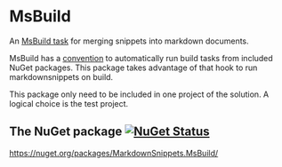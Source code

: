 <!--
This file was generated by [MarkdownSnippets](https://github.com/SimonCropp/MarkdownSnippets).
Source File: /docs/msbuild.source.md
To change this file edit the source file and then run MarkdownSnippets.
-->
# MsBuild

An [MsBuild task](https://docs.microsoft.com/en-us/visualstudio/msbuild/msbuild-task) for merging snippets into markdown documents.

MsBuild has a [convention](https://docs.microsoft.com/en-us/nuget/create-packages/creating-a-package#from-a-convention-based-working-directory) to automatically run build tasks from included NuGet packages. This package takes advantage of that hook to run markdownsnippets on build.

This package only need to be included in one project of the solution. A logical choice is the test project.


## The NuGet package [![NuGet Status](http://img.shields.io/nuget/v/MarkdownSnippets.MsBuild.svg)](https://www.nuget.org/packages/MarkdownSnippets.MsBuild/)

https://nuget.org/packages/MarkdownSnippets.MsBuild/
